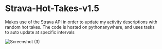 # Strava-Hot-Takes-v1.5
Makes use of the Strava API in order to update my activity descriptions with random hot takes. The code is hosted on pythonanywhere, and uses tasks to auto update at specific intervals

![Screenshot (3)](https://github.com/holland-cw3/Strava-Hot-Takes-v1.5/assets/101285025/906ee9a8-f574-42ec-84a5-8d501b187146)
